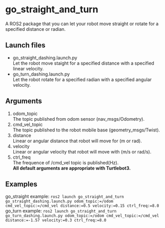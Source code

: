 # go_straight_and_turn  
A ROS2 package that you can let your robot move straight or rotate for a specified distance or radian.
## Launch files
* go_straight_dashing.launch.py  
Let the robot move staight for a specified distance with a specified linear velocity.
* go_turn_dashing.launch.py  
Let the robot rotate for a specified radian with a specified angular velocity.
## Arguments
1. odom_topic  
The topic published from odom sensor (nav_msgs/Odometry).
2. cmd_vel_topic  
The topic published to the robot mobile base (geometry_msgs/Twist).
3. distance  
Linear or angular distance that robot will move for (m or rad).
4. velocity  
Linear or angular velocity that robot will move with (m/s or rad/s).  
5. ctrl_freq  
The frequence of /cmd_vel topic is published(Hz).  
__All default arguments are appropriate with Turtlebot3.__  
## Examples
go_straight example: `ros2 launch go_straight_and_turn go_straight_dashing.launch.py odom_topic:=/odom cmd_vel_topic:=/cmd_vel distance:=0.5 velocity:=0.15 ctrl_freq:=8.0`  
go_turn example: `ros2 launch go_straight_and_turn go_turn_dashing.launch.py odom_topic:=/odom cmd_vel_topic:=/cmd_vel distance:=-1.57 velocity:=0.3 ctrl_freq:=8.0`  
